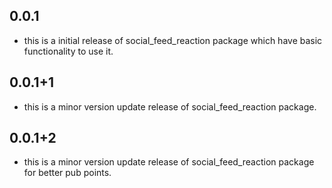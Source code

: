 ## 0.0.1

* this is a  initial release of social_feed_reaction package which have basic functionality to use it.

## 0.0.1+1
* this is a  minor version update release of social_feed_reaction package.

## 0.0.1+2
* this is a  minor version update release of social_feed_reaction package for better pub points.